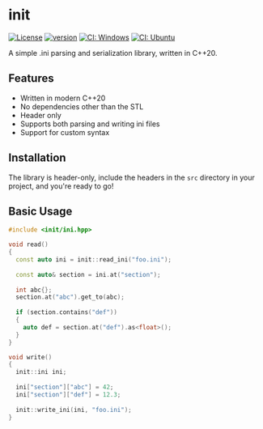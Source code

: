 # init

[![License](https://img.shields.io/badge/license-MIT-blue.svg)](https://opensource.org/licenses/MIT)
[![version](https://img.shields.io/github/v/release/albin-johansson/init)](https://github.com/albin-johansson/init/releases)
[![CI: Windows](https://github.com/albin-johansson/init/actions/workflows/windows.yml/badge.svg?branch=dev)](https://github.com/albin-johansson/init/actions/workflows/windows.yml)
[![CI: Ubuntu](https://github.com/albin-johansson/init/actions/workflows/ubuntu.yml/badge.svg?branch=dev)](https://github.com/albin-johansson/init/actions/workflows/ubuntu.yml)

A simple .ini parsing and serialization library, written in C++20.

## Features

* Written in modern C++20
* No dependencies other than the STL
* Header only
* Supports both parsing and writing ini files
* Support for custom syntax

## Installation

The library is header-only, include the headers in the `src` directory in your project, and you're
ready to go!

## Basic Usage

```C++
#include <init/ini.hpp>

void read()
{
  const auto ini = init::read_ini("foo.ini");  
  
  const auto& section = ini.at("section");
  
  int abc{};
  section.at("abc").get_to(abc);
  
  if (section.contains("def"))
  {
    auto def = section.at("def").as<float>();
  }
}

void write()
{
  init::ini ini;
  
  ini["section"]["abc"] = 42;
  ini["section"]["def"] = 12.3;
  
  init::write_ini(ini, "foo.ini");
}
```
